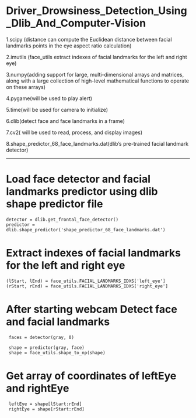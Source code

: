 # Driver_Drowsiness_Detection_Using_Dlib_And_Computer-Vision


1.scipy (distance can compute the Euclidean distance between facial landmarks points in the eye aspect ratio calculation)

2.imutils (face_utils extract indexes of facial landmarks for the left and right eye)

3.numpy(adding support for large, multi-dimensional arrays and matrices, along with a 
large collection of high-level mathematical functions to operate on these arrays)

4.pygame(will be used to play alert)

5.time(will be used for camera to initialize)

6.dlib(detect face and face landmarks in a frame)

7.cv2( will be used to read, process, and display images)

8.shape_predictor_68_face_landmarks.dat(dlib’s pre-trained facial landmark
detector)

----------------------------------------------------------------------------------------------------------------------------------------------------------------------


# Load face detector and facial landmarks predictor using dlib shape predictor file
    detector = dlib.get_frontal_face_detector()
    predictor = dlib.shape_predictor('shape_predictor_68_face_landmarks.dat')

# Extract indexes of facial landmarks for the left and right eye
    (lStart, lEnd) = face_utils.FACIAL_LANDMARKS_IDXS['left_eye']
    (rStart, rEnd) = face_utils.FACIAL_LANDMARKS_IDXS['right_eye']

# After starting webcam Detect face and facial landmarks 
     faces = detector(gray, 0)

     shape = predictor(gray, face)
     shape = face_utils.shape_to_np(shape)
# Get array of coordinates of leftEye and rightEye
     leftEye = shape[lStart:rEnd]
     rightEye = shape[rStart:rEnd]
